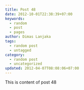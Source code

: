```yaml
---
title: Post 48
date: 2012-10-01T22:38:39+07:00
keywords:
  - random
  - post
  - pages
author: Dimas Lanjaka
tags:
  - random post
  - untagged
category:
  - random post
  - uncategorized
updated: 2012-04-07T08:08:06+07:00
---
```

This is content of post 48
